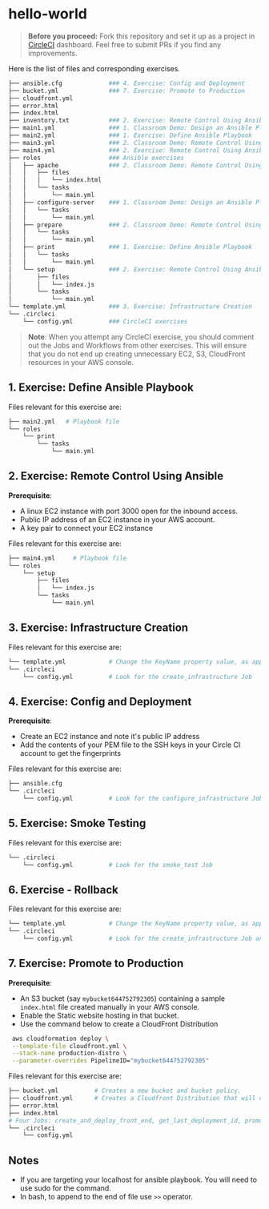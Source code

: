 # hello-world

>**Before you proceed:** Fork this repository and set it up as a project in [CircleCI](https://app.circleci.com/projects/) dashboard. Feel free to submit PRs if you find any improvements.

Here is the list of files and corresponding exercises.

```bash
├── ansible.cfg             ### 4. Exercise: Config and Deployment
├── bucket.yml              ### 7. Exercise: Promote to Production
├── cloudfront.yml
├── error.html
├── index.html
├── inventory.txt           ### 2. Exercise: Remote Control Using Ansible
├── main1.yml               ### 1. Classroom Demo: Design an Ansible Playbook 
├── main2.yml               ### 1. Exercise: Define Ansible Playbook 
├── main3.yml               ### 2. Classroom Demo: Remote Control Using Ansible
├── main4.yml               ### 2. Exercise: Remote Control Using Ansible
├── roles                   ### Ansible exercises
│   ├── apache              ### 2. Classroom Demo: Remote Control Using Ansible
│   │   ├── files
│   │   │   └── index.html
│   │   └── tasks
│   │       └── main.yml
│   ├── configure-server    ### 1. Classroom Demo: Design an Ansible Playbook 
│   │   └── tasks
│   │       └── main.yml
│   ├── prepare             ### 2. Classroom Demo: Remote Control Using Ansible
│   │   └── tasks
│   │       └── main.yml
│   ├── print               ### 1. Exercise: Define Ansible Playbook 
│   │   └── tasks
│   │       └── main.yml
│   └── setup               ### 2. Exercise: Remote Control Using Ansible
│       ├── files
│       │   └── index.js
│       └── tasks
│           └── main.yml
└── template.yml            ### 3. Exercise: Infrastructure Creation
└── .circleci
    └── config.yml          ### CircleCI exercises
```

> **Note**: When you attempt any CircleCI exercise, you should comment out the Jobs and Workflows from other exercises. This will ensure that you do not end up creating unnecessary EC2, S3, CloudFront resources in your AWS console.

## 1. Exercise: Define Ansible Playbook

Files relevant for this exercise are:

```bash
├── main2.yml   # Playbook file
└── roles
    └── print
        └── tasks
            └── main.yml
```

## 2. Exercise: Remote Control Using Ansible

**Prerequisite**:

- A linux EC2 instance with port 3000 open for the inbound access.
- Public IP address of an EC2 instance in your AWS account.
- A key pair to connect your EC2 instance

Files relevant for this exercise are:

```bash
├── main4.yml     # Playbook file
└── roles
    └── setup
        ├── files
        │   └── index.js
        └── tasks
            └── main.yml
```

## 3. Exercise: Infrastructure Creation

Files relevant for this exercise are:

```bash
└── template.yml            # Change the KeyName property value, as applicable to you
└── .circleci
    └── config.yml          # Look for the create_infrastructure Job
```

## 4. Exercise: Config and Deployment

**Prerequisite**:

- Create an EC2 instance and note it's public IP address
- Add the contents of your PEM file to the SSH keys in your Circle CI account to get the fingerprints

Files relevant for this exercise are:

```bash
├── ansible.cfg             
└── .circleci
    └── config.yml          # Look for the configure_infrastructure Job
```

## 5. Exercise: Smoke Testing

Files relevant for this exercise are:

```bash
└── .circleci
    └── config.yml          # Look for the smoke_test Job
```

## 6. Exercise - Rollback

Files relevant for this exercise are:

```bash
└── template.yml            # Change the KeyName property value, as applicable to you       
└── .circleci
    └── config.yml          # Look for the create_infrastructure Job and destroy_environment command. 
```

## 7. Exercise: Promote to Production

**Prerequisite**:

- An S3 bucket (say `mybucket644752792305`) containing a sample `index.html` file created manually in your AWS console.
- Enable the Static website hosting in that bucket.
- Use the command below to create a  CloudFront Distribution

```bash
 aws cloudformation deploy \
 --template-file cloudfront.yml \
 --stack-name production-distro \
 --parameter-overrides PipelineID="mybucket644752792305"
 ```

Files relevant for this exercise are:

```bash  
├── bucket.yml          # Creates a new bucket and bucket policy.       
├── cloudfront.yml      # Creates a Cloudfront Distribution that will connect to the existing ^ bucket.
├── error.html
├── index.html  
# Four Jobs: create_and_deploy_front_end, get_last_deployment_id, promote_to_production, and clean_up_old_front_end
└── .circleci
    └── config.yml
```

## Notes

- If you are targeting your localhost for ansible playbook.  You will need to use sudo for the command.
- In bash, to append to the end of file use `>>` operator.
